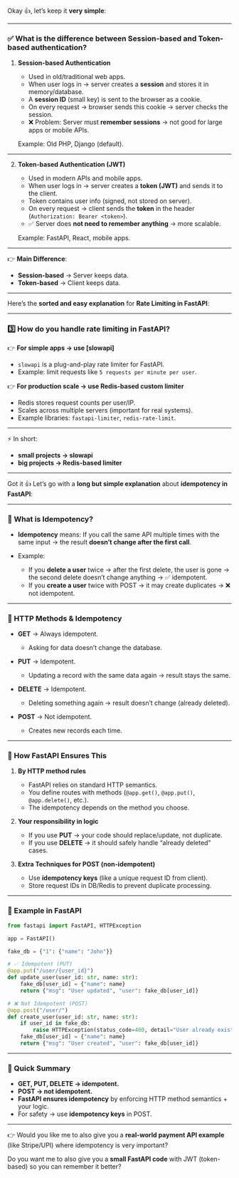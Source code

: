 Okay 👍, let’s keep it **very simple**:

---

### ✅ What is the difference between Session-based and Token-based authentication?

1. **Session-based Authentication**

   * Used in old/traditional web apps.
   * When user logs in → server creates a **session** and stores it in memory/database.
   * A **session ID** (small key) is sent to the browser as a cookie.
   * On every request → browser sends this cookie → server checks the session.
   * ❌ Problem: Server must **remember sessions** → not good for large apps or mobile APIs.

   Example: Old PHP, Django (default).

---

2. **Token-based Authentication (JWT)**

   * Used in modern APIs and mobile apps.
   * When user logs in → server creates a **token (JWT)** and sends it to the client.
   * Token contains user info (signed, not stored on server).
   * On every request → client sends the **token** in the header (`Authorization: Bearer <token>`).
   * ✅ Server does **not need to remember anything** → more scalable.

   Example: FastAPI, React, mobile apps.

---

👉 **Main Difference**:

* **Session-based** → Server keeps data.
* **Token-based** → Client keeps data.

---
Here’s the **sorted and easy explanation** for **Rate Limiting in FastAPI**:

---

### 3️⃣ How do you handle rate limiting in FastAPI?

👉 **For simple apps → use \[slowapi]**

* `slowapi` is a plug-and-play rate limiter for FastAPI.
* Example: limit requests like `5 requests per minute per user`.

👉 **For production scale → use Redis-based custom limiter**

* Redis stores request counts per user/IP.
* Scales across multiple servers (important for real systems).
* Example libraries: `fastapi-limiter`, `redis-rate-limit`.

---

⚡ In short:

* **small projects → slowapi**
* **big projects → Redis-based limiter**

---

Got it 👍 Let’s go with a **long but simple explanation** about **idempotency in FastAPI**:

---

### 🔹 What is Idempotency?

* **Idempotency** means:
  If you call the same API multiple times with the same input → the result **doesn’t change after the first call**.
* Example:

  * If you **delete a user** twice → after the first delete, the user is gone → the second delete doesn’t change anything → ✅ idempotent.
  * If you **create a user** twice with POST → it may create duplicates → ❌ not idempotent.

---

### 🔹 HTTP Methods & Idempotency

* **GET** → Always idempotent.

  * Asking for data doesn’t change the database.
* **PUT** → Idempotent.

  * Updating a record with the same data again → result stays the same.
* **DELETE** → Idempotent.

  * Deleting something again → result doesn’t change (already deleted).
* **POST** → Not idempotent.

  * Creates new records each time.

---

### 🔹 How FastAPI Ensures This

1. **By HTTP method rules**

   * FastAPI relies on standard HTTP semantics.
   * You define routes with methods (`@app.get()`, `@app.put()`, `@app.delete()`, etc.).
   * The idempotency depends on the method you choose.

2. **Your responsibility in logic**

   * If you use **PUT** → your code should replace/update, not duplicate.
   * If you use **DELETE** → it should safely handle “already deleted” cases.

3. **Extra Techniques for POST (non-idempotent)**

   * Use **idempotency keys** (like a unique request ID from client).
   * Store request IDs in DB/Redis to prevent duplicate processing.

---

### 🔹 Example in FastAPI

```python
from fastapi import FastAPI, HTTPException

app = FastAPI()

fake_db = {"1": {"name": "John"}}

# ✅ Idempotent (PUT)
@app.put("/user/{user_id}")
def update_user(user_id: str, name: str):
    fake_db[user_id] = {"name": name}  
    return {"msg": "User updated", "user": fake_db[user_id]}

# ❌ Not Idempotent (POST)
@app.post("/user/")
def create_user(user_id: str, name: str):
    if user_id in fake_db:
        raise HTTPException(status_code=400, detail="User already exists")
    fake_db[user_id] = {"name": name}
    return {"msg": "User created", "user": fake_db[user_id]}
```

---

### 🔹 Quick Summary

* **GET, PUT, DELETE → idempotent.**
* **POST → not idempotent.**
* **FastAPI ensures idempotency** by enforcing HTTP method semantics + your logic.
* For safety → use **idempotency keys** in POST.

---

👉 Would you like me to also give you a **real-world payment API example** (like Stripe/UPI) where idempotency is very important?

Do you want me to also give you a **small FastAPI code** with JWT (token-based) so you can remember it better?
